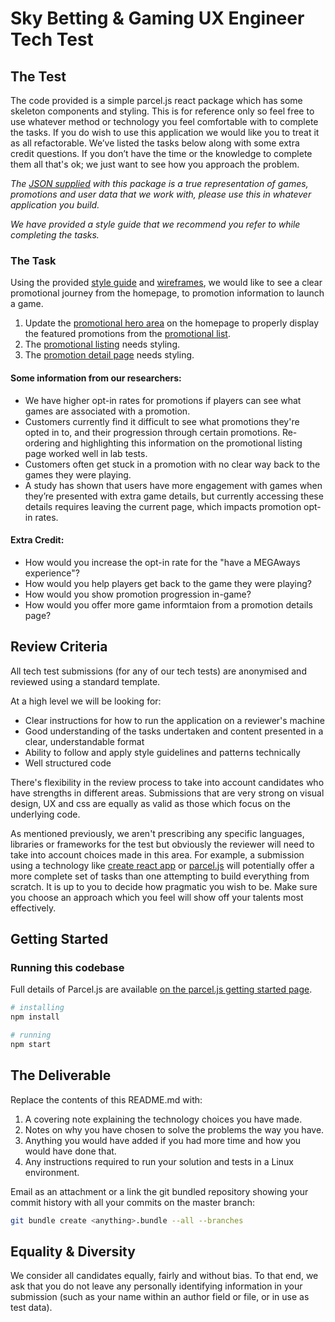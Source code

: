 # Sky Betting & Gaming UX Engineer Tech Test

## The Test

The code provided is a simple parcel.js react package which has some skeleton components and styling. This is for reference only so feel free to use whatever method or technology you feel comfortable with to complete the tasks. If you do wish to use this application we would like you to treat it as all refactorable. We’ve listed the tasks below along with some extra credit questions. If you don’t have the time or the knowledge to complete them all that's ok; we just want to see how you approach the problem.

*The [JSON supplied](./src/data/) with this package is a true representation of games, promotions and user data that we work with, please use this in whatever application you build.*

*We have provided a style guide that we recommend you refer to while completing the tasks.*

### The Task

Using the provided [style guide](./UIStyleguideSkyArcade.pdf) and [wireframes](./promo-wireframes.pdf), we would like to see a clear promotional journey from the homepage, to promotion information to launch a game.

1. Update the [promotional hero area](./src/components/Promos/Heropromo.js) on the homepage to properly display the featured promotions from the [promotional list](./src/data/PromoData.json).
2. The [promotional listing](./src/components/Promos/PromoList.js) needs styling.
3. The [promotion detail page](./src/components/Promos/PromoDetails.js) needs styling.

#### Some information from our researchers:

- We have higher opt-in rates for promotions if players can see what games are associated with a promotion.
- Customers currently find it difficult to see what promotions they're opted in to, and their progression through certain promotions. Re-ordering and highlighting this information on the promotional listing page worked well in lab tests.
- Customers often get stuck in a promotion with no clear way back to the games they were playing.
- A study has shown that users have more engagement with games when they’re presented with extra game details, but currently accessing these details requires leaving the current page, which impacts promotion opt-in rates.

#### Extra Credit:

- How would you increase the opt-in rate for the "have a MEGAways experience"?
- How would you help players get back to the game they were playing?
- How would you show promotion progression in-game?
- How would you offer more game informtaion from a promotion details page?

## Review Criteria

All tech test submissions (for any of our tech tests) are anonymised and reviewed using a standard template.

At a high level we will be looking for:

- Clear instructions for how to run the application on a reviewer's machine
- Good understanding of the tasks undertaken and content presented in a clear, understandable format
- Ability to follow and apply style guidelines and patterns technically
- Well structured code

There's flexibility in the review process to take into account candidates who have strengths in different areas. Submissions that are very strong on visual design, UX and css are equally as valid as those which focus on the underlying code.

As mentioned previously, we aren't prescribing any specific languages, libraries or frameworks for the test but obviously the reviewer will need to take into account choices made in this area. For example, a submission using a technology like [create react app](https://github.com/facebookincubator/create-react-app) or [parcel.js](https://parceljs.org/) will potentially offer a more complete set of tasks than one attempting to build everything from scratch. It is up to you to decide how pragmatic you wish to be. Make sure you choose an approach which you feel will show off your talents most effectively.

## Getting Started

### Running this codebase

Full details of Parcel.js are available [on the parcel.js getting started page](https://parceljs.org/getting_started.html). 

```bash
# installing
npm install

# running
npm start
```

## The Deliverable

Replace the contents of this README.md with:

  1. A covering note explaining the technology choices you have made.
  2. Notes on why you have chosen to solve the problems the way you have.
  3. Anything you would have added if you had more time and how you would have done that.
  4. Any instructions required to run your solution and tests in a Linux environment.

Email as an attachment or a link the git bundled repository showing your commit history with all your commits on the master branch:

```bash
git bundle create <anything>.bundle --all --branches
```

## Equality & Diversity 

We consider all candidates equally, fairly and without bias.  To that end, we ask that you do not leave any personally identifying information in your submission (such as your name within an author field or file, or in use as test data).
